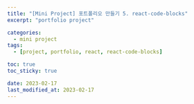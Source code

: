 ```yaml
---
title: "[Mini Project] 포트폴리오 만들기 5. react-code-blocks"
excerpt: "portfolio project"

categories:
  - mini project
tags:
  - [project, portfolio, react, react-code-blocks]

toc: true
toc_sticky: true

date: 2023-02-17
last_modified_at: 2023-02-17
---
```

